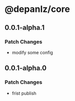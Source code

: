 # @depanlz/core

## 0.0.1-alpha.1

### Patch Changes

- modify some config

## 0.0.1-alpha.0

### Patch Changes

- frist publish
